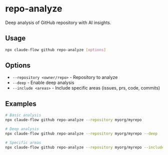 # repo-analyze

Deep analysis of GitHub repository with AI insights.

## Usage
```bash
npx claude-flow github repo-analyze [options]
```

## Options
- `--repository <owner/repo>` - Repository to analyze
- `--deep` - Enable deep analysis
- `--include <areas>` - Include specific areas (issues, prs, code, commits)

## Examples
```bash
# Basic analysis
npx claude-flow github repo-analyze --repository myorg/myrepo

# Deep analysis
npx claude-flow github repo-analyze --repository myorg/myrepo --deep

# Specific areas
npx claude-flow github repo-analyze --repository myorg/myrepo --include issues,prs
```
